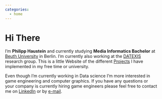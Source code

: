 ```yaml
---
categories:
  - home
---
```

# Hi There

I’m **Philipp Haustein** and currently studying **Media Informatics Bachelor** at [Beuth University](https://www.beuth-hochschule.de/)  in Berlin. I’m currently also working at the [DATEXIS](http://prof.beuth-hochschule.de/loeser/) research group. This is a little Website of the different [Projects](/featured_projects.html) I have implemented in my free time or university.

Even though I’m currently working in Data science I’m more interested in game engineering and computer graphics. If you have any questions or your company is currently hiring game engineers please feel free to contact me on [LinkedIn](https://www.linkedin.com/in/philipp-haustein-934010198/) or by [e-mail](mailto:haustein-philipp@web.de).
